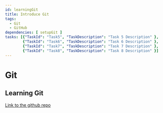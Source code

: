 ```yaml
---
id: learningGit
title: Introduce Git
tags:
  - Git
  - GitHub
dependencies: [ setupGit ]
tasks: [{"TaskId": "Task5", "TaskDescription": "Task 5 Description" }, 
        {"TaskId": "Task6", "TaskDescription": "Task 6 Description" },
        {"TaskId": "Task7", "TaskDescription": "Task 7 Description" }, 
        {"TaskId": "Task8", "TaskDescription": "Task 8 Description" }]
---
```


# Git

## Learning Git

[Link to the github repo](https://github.com)
